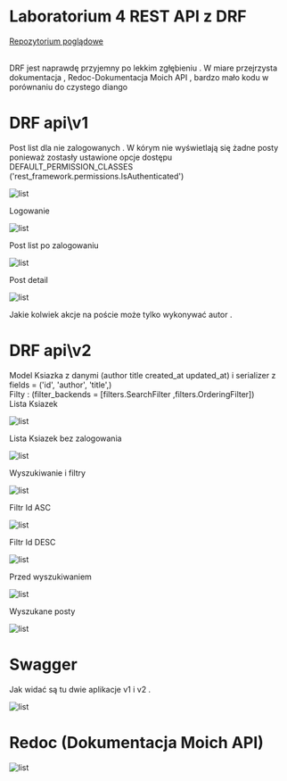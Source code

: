 
# Laboratorium 4 REST API z DRF
<p><a href = "https://github.com/wsvincent/restapiswithdjango">Repozytorium poglądowe </a></p>
<br>
DRF jest naprawdę przyjemny po lekkim zgłębieniu . W miare przejrzysta dokumentacja , Redoc-Dokumentacja Moich API , bardzo mało kodu w porównaniu do czystego diango 

<h1>DRF api\v1</h1>

Post list dla nie zalogowanych . W kórym nie wyświetlają się żadne posty ponieważ zostasły ustawione opcje dostępu DEFAULT_PERMISSION_CLASSES ('rest_framework.permissions.IsAuthenticated') 

![list](DRF/static/Scr/1.PNG "Start")

Logowanie 

![list](DRF/static/Scr/2.PNG "Start")

Post list po zalogowaniu 

![list](DRF/static/Scr/3.PNG "Start")

Post detail 

![list](DRF/static/Scr/4.PNG "Start")

Jakie kolwiek akcje na poście może tylko wykonywać autor .

<h1>DRF api\v2</h1>
Model Ksiazka z danymi (author  title created_at updated_at) i serializer z fields = ('id', 'author', 'title',)
<br>
Filty : (filter_backends = [filters.SearchFilter ,filters.OrderingFilter])
<br>
Lista Ksiazek 

![list](DRF/static/Scr/5.PNG "Start")

Lista Ksiazek bez zalogowania 

![list](DRF/static/Scr/6.PNG "Start")

Wyszukiwanie i filtry 

![list](DRF/static/Scr/7.PNG "Start")

Filtr Id ASC

![list](DRF/static/Scr/8.PNG "Start")

Filtr Id DESC

![list](DRF/static/Scr/9.PNG "Start")

Przed wyszukiwaniem 

![list](DRF/static/Scr/10.PNG "Start")

Wyszukane posty 

![list](DRF/static/Scr/11.PNG "Start")

<h1>Swagger</h1>
Jak widać są tu dwie aplikacje v1 i v2 .

![list](DRF/static/Scr/12.PNG "Start")

<h1>Redoc (Dokumentacja Moich API)</h1>

![list](DRF/static/Scr/13.PNG "Start")






